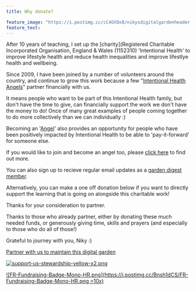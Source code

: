 ```yaml
---
title: Why donate?

feature_image: "https://i.postimg.cc/cC4GtDx8/nikysdigitalgardenheader.png"
feature_text: 
---
```


After 10 years of teaching, I set up the [charity](Registered Charitable Incorporated Organisation, England & Wales (1152310) 'Intentional Health' to improve lifestyle health and reduce health inequalities and improve lifestlye health and wellbeing.

Since 2009, I have been joined by a number of volunteers around the country, and continue to grow this work because a few "[Intentional Health Angels](https://intentionalhealth.uk/angels/)" partner financially with us. 

It means people who want to be part of this Intentional Health family, but don't have the time to give, can financially support the work we don't have the money to do! Once of many great examples of people coming together to do more collectively than we can individually :)

Becoming an '[Angel](https://intentionalhealth.uk/angels/)' also provides an opportunity for people who have been positively impacted by Intentional Health to be able to 'pay-it-forward' for someone else.

If you would like to join and become an angel too, please [click here](http://intentionalhealth.uk/angels/) to find out more.

You can also sign up to recieve regular email updates as a [garden digest member](https://www.getrevue.co/profile/nikydix/members).

Alternatively, you can make a one off donation below if you want to directly support the learning that is going on alongside this charitable work! 

Thanks for your consideration to partner.

Thanks to those who already partner, either by donating these much needed funds, or generously giving time, skills and prayers (and especially to those who do all of those!) 

Grateful to journey with you, Niky :) 

[Partner with us to maintain this digital garden](https://www.stewardship.org.uk/pages/IntentionalHealthDigitalGarden)

[![support-us-stewardship-yellow-x2.png](https://i.postimg.cc/y8vMrB1d/support-us-stewardship-yellow-x2.png)](https://www.stewardship.org.uk/pages/IntentionalHealthDigitalGarden)

[![FR-Fundraising-Badge-Mono-HR.png](https://i.postimg.cc/Bnsh1dCS/FR-Fundraising-Badge-Mono-HR.png =10x)](https://www.fundraisingregulator.org.uk/directory?name=Intentional+Health) 